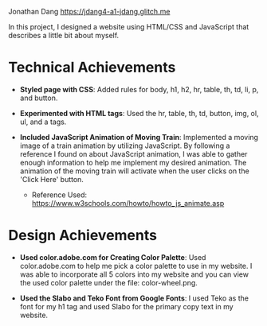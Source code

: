 Jonathan Dang https://jdang4-a1-jdang.glitch.me

In this project, I designed a website using HTML/CSS and JavaScript that describes a little bit about myself.

# Technical Achievements
- **Styled page with CSS**: Added rules for body, h1, h2, hr, table, th, td, li, p, and button.

- **Experimented with HTML tags**: Used the hr, table, th, td, button, img, ol, ul, and a tags.

- **Included JavaScript Animation of Moving Train**: Implemented a moving image of a train animation by utilizing JavaScript. By following a reference I found on about JavaScript animation, I was able to gather enough information to help me implement my desired animation. The animation of the moving train will activate when the user clicks on the 'Click Here' button.
    - Reference Used: https://www.w3schools.com/howto/howto_js_animate.asp 

# Design Achievements
- **Used color.adobe.com for Creating Color Palette**: Used color.adobe.com to help me pick a color palette to use in my website. I was able to incorporate all 5 colors into my website and you can view the used color palette under the file: color-wheel.png.

- **Used the Slabo and Teko Font from Google Fonts**: I used Teko as the font for my h1 tag and used Slabo for the primary copy text in my website.




